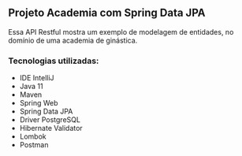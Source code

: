 ## Projeto Academia com Spring Data JPA
<p>Essa API Restful mostra um exemplo de modelagem de entidades, no domínio de uma academia de ginástica.</p>

### Tecnologias utilizadas:
<ul>
    <li>IDE IntelliJ</li>
    <li>Java 11</li>
    <li>Maven</li>
    <li>Spring Web</li>
    <li>Spring Data JPA</li>
    <li>Driver PostgreSQL</li>
    <li>Hibernate Validator</li>
    <li>Lombok</li>
    <li>Postman</li>
</ul>

